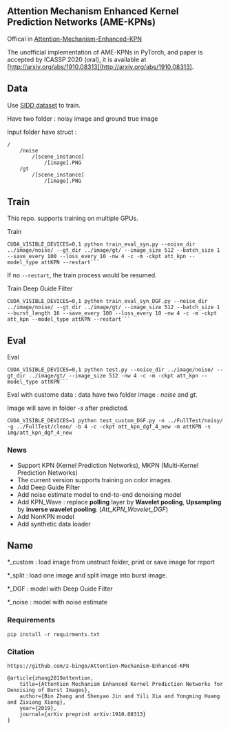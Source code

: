 ## Attention Mechanism Enhanced Kernel Prediction Networks (AME-KPNs)
 Offical in [Attention-Mechanism-Enhanced-KPN](https://github.com/z-bingo/Attention-Mechanism-Enhanced-KPN)
 
 
The unofficial implementation of AME-KPNs in PyTorch, and paper is accepted by ICASSP 2020 (oral), it is available at [http://arxiv.org/abs/1910.08313](http://arxiv.org/abs/1910.08313).

## Data

Use [SIDD dataset](https://www.eecs.yorku.ca/~kamel/sidd/dataset.php) to train. 

Have two folder : noisy image and ground true image

Input folder have struct :

```
/
    /noise
        /[scene_instance]
            /[image].PNG
    /gt
        /[scene_instance]
            /[image].PNG
```

## Train
This repo. supports training on multiple GPUs.  

Train

```
CUDA_VISIBLE_DEVICES=0,1 python train_eval_syn.py --noise_dir ../image/noise/ --gt_dir ../image/gt/ --image_size 512 --batch_size 1 --save_every 100 --loss_every 10 -nw 4 -c -m -ckpt att_kpn --model_type attKPN --restart```
```
If no `--restart`, the train process would be resumed.


Train Deep Guide Filter

```
CUDA_VISIBLE_DEVICES=0,1 python train_eval_syn_DGF.py --noise_dir ../image/noise/ --gt_dir ../image/gt/ --image_size 512 --batch_size 1 --burst_length 16 --save_every 100 --loss_every 10 -nw 4 -c -m -ckpt att_kpn --model_type attKPN --restart```

```

## Eval

Eval 

```
CUDA_VISIBLE_DEVICES=0,1 python test.py --noise_dir ../image/noise/ --gt_dir ../image/gt/ --image_size 512 -nw 4 -c -m -ckpt att_kpn --model_type attKPN```
```

Eval with custome data : data have two folder image : *noise* and *gt*. 

Image will save in folder *-s* after predicted.

```
CUDA_VISIBLE_DEVICES=1 python test_custom_DGF.py -n ../FullTest/noisy/ -g ../FullTest/clean/ -b 4 -c -ckpt att_kpn_dgf_4_new -m attKPN -s img/att_kpn_dgf_4_new
```

### News
- Support KPN (Kernel Prediction Networks), MKPN (Multi-Kernel Prediction Networks)
- The current version supports training on color images.
- Add Deep Guide Filter
- Add noise estimate model to end-to-end denoising model
- Add KPN_Wave : replace **polling** layer by **Wavelet pooling**, **Upsampling** by **inverse wavelet pooling**. (*Att_KPN_Wavelet_DGF*)
- Add NonKPN model
- Add synthetic data loader
## Name 

*_custom  : load image from unstruct folder, print or save image for report

*_split : load one image and split image into burst image. 

*_DGF : model with Deep Guide Filter

*_noise : model with noise estimate 

### Requirements
```
pip install -r requirments.txt
```

### Citation
```
https://github.com/z-bingo/Attention-Mechanism-Enhanced-KPN
```

```
@article{zhang2019attention,
    title={Attention Mechanism Enhanced Kernel Prediction Networks for Denoising of Burst Images},
    author={Bin Zhang and Shenyao Jin and Yili Xia and Yongming Huang and Zixiang Xiong},
    year={2019},
    journal={arXiv preprint arXiv:1910.08313}
}
```
